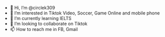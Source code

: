 - 👋 Hi, I’m @circlek309
- 👀 I’m interested in Tiktok Video, Soccer, Game Online and mobile phone
- 🌱 I’m currently learning IELTS
- 💞️ I’m looking to collaborate on Tiktok
- 📫 How to reach me in FB, Gmail

<!---
circlek309/circlek309 is a ✨ special ✨ repository because its `README.md` (this file) appears on your GitHub profile.
You can click the Preview link to take a look at your changes.
--->
